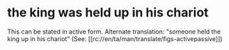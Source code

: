 # the king was held up in his chariot

This can be stated in active form. Alternate translation: "someone held the king up in his chariot" (See: [[rc://en/ta/man/translate/figs-activepassive]])

